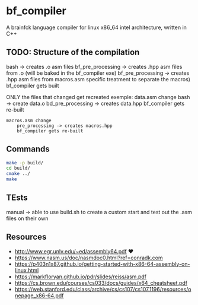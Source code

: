 # bf_compiler

A brainfck language compiler for linux x86_64 intel architecture, written in C++

## TODO: Structure of the compilation

bash -> creates .o asm files
bf_pre_processing -> creates .hpp asm files from .o (will be baked in the bf_compiler exe)
bf_pre_processing -> creates .hpp asm files from macros.asm specific treatment to separate the macros)
bf_compiler gets built

ONLY the files that changed get recreated
exemple:
    data.asm change
        bash -> create data.o
        bd_pre_processing -> creates data.hpp
        bf_compiler gets re-built

    macros.asm change
        pre_processing -> creates macros.hpp
        bf_compiler gets re-built

## Commands

```bash
make -p build/
cd build/
cmake ../
make
```

## TEsts

manual -> able to use build.sh to create a custom start and test out the .asm files on their own

## Resources

- <http://www.egr.unlv.edu/~ed/assembly64.pdf> ❤️
- <https://www.nasm.us/doc/nasmdoc0.html?ref=conradk.com>
- <https://p403n1x87.github.io/getting-started-with-x86-64-assembly-on-linux.html>
- <https://markfloryan.github.io/pdr/slides/reiss/asm.pdf>
- <https://cs.brown.edu/courses/cs033/docs/guides/x64_cheatsheet.pdf>
- <https://web.stanford.edu/class/archive/cs/cs107/cs107.1196/resources/onepage_x86-64.pdf>
